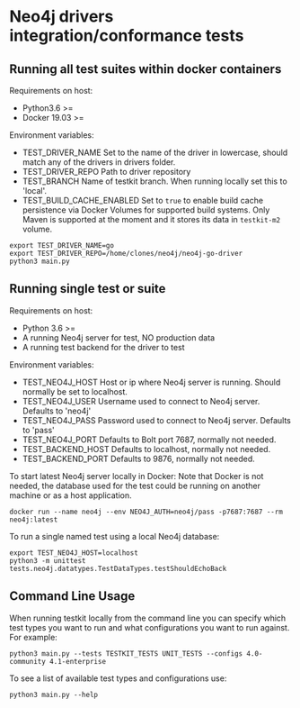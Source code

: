 # Neo4j drivers integration/conformance tests

## Running all test suites within docker containers

Requirements on host:
  * Python3.6 >=
  * Docker 19.03 >=

Environment variables:
  * TEST_DRIVER_NAME
    Set to the name of the driver in lowercase, should match any of the drivers in drivers folder.
  * TEST_DRIVER_REPO
    Path to driver repository
  * TEST_BRANCH
    Name of testkit branch. When running locally set this to 'local'.
  * TEST_BUILD_CACHE_ENABLED
    Set to `true` to enable build cache persistence via Docker Volumes for supported build systems. Only Maven is supported at the moment and it stores its data in `testkit-m2` volume.

```console
export TEST_DRIVER_NAME=go
export TEST_DRIVER_REPO=/home/clones/neo4j/neo4j-go-driver
python3 main.py
```

## Running single test or suite

Requirements on host:
  * Python 3.6 >=
  * A running Neo4j server for test, NO production data
  * A running test backend for the driver to test

Environment variables:
  * TEST_NEO4J_HOST
    Host or ip where Neo4j server is running.
    Should normally be set to localhost.
  * TEST_NEO4J_USER
    Username used to connect to Neo4j server.
    Defaults to 'neo4j'
  * TEST_NEO4J_PASS
    Password used to connect to Neo4j server.
    Defaults to 'pass'
  * TEST_NEO4J_PORT
    Defaults to Bolt port 7687, normally not needed.
  * TEST_BACKEND_HOST
    Defaults to localhost, normally not needed.
  * TEST_BACKEND_PORT
    Defaults to 9876, normally not needed.

To start latest Neo4j server locally in Docker:
Note that Docker is not needed, the database used for the test could be running on another machine
or as a host application.
```console
docker run --name neo4j --env NEO4J_AUTH=neo4j/pass -p7687:7687 --rm neo4j:latest
```

To run a single named test using a local Neo4j database:
```console
export TEST_NEO4J_HOST=localhost
python3 -m unittest tests.neo4j.datatypes.TestDataTypes.testShouldEchoBack
```

## Command Line Usage

When running testkit locally from the command line you can specify which test types you want to run and what
configurations you want to run against. For example:
```console
python3 main.py --tests TESTKIT_TESTS UNIT_TESTS --configs 4.0-community 4.1-enterprise
```

To see a list of available test types and configurations use:

```
python3 main.py --help
```

